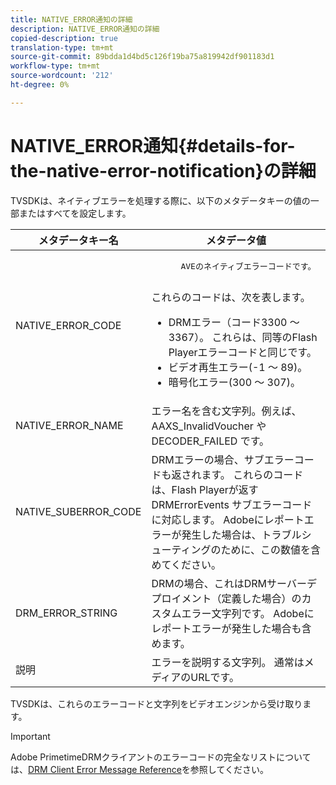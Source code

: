 ```yaml
---
title: NATIVE_ERROR通知の詳細
description: NATIVE_ERROR通知の詳細
copied-description: true
translation-type: tm+mt
source-git-commit: 89bdda1d4bd5c126f19ba75a819942df901183d1
workflow-type: tm+mt
source-wordcount: '212'
ht-degree: 0%

---
```



# NATIVE_ERROR通知{#details-for-the-native-error-notification}の詳細

TVSDKは、ネイティブエラーを処理する際に、以下のメタデータキーの値の一部またはすべてを設定します。

<table id="table_86A21619515B435DBB65DC4DFBB64B29"> 
 <thead> 
  <tr> 
   <th colname="col1" class="entry"> メタデータキー名 </th> 
   <th colname="col2" class="entry"> メタデータ値 </th> 
  </tr> 
 </thead>
 <tbody> 
  <tr> 
   <td colname="col1"> <span class="codeph"> NATIVE_ERROR_CODE  </span> </td> 
   <td colname="col2"> 
    <pre>
      AVEのネイティブエラーコードです。 
    </pre> これらのコードは、次を表します。 
    <ul id="ul_330C626DE27B45A09E8851CC24768A07"> 
     <li id="li_0845A9BBB55545BDB49BD4F4802C0E54">DRMエラー（コード3300 ～ 3367）。 これらは、同等のFlash Playerエラーコードと同じです。 </li> 
     <li id="li_98A571480C154CF0AE1DC101FF0834C4">ビデオ再生エラー(-1 ～ 89)。 </li> 
     <li id="li_D7C19955DEF94DA88B822C8C57D6D2F4">暗号化エラー(300 ～ 307)。 </li> 
    </ul> </td> 
  </tr> 
  <tr> 
   <td colname="col1"> <span class="codeph"> NATIVE_ERROR_NAME  </span> </td> 
   <td colname="col2"> エラー名を含む文字列。例えば、<span class="codeph"> AAXS_InvalidVoucher </span>や<span class="codeph"> DECODER_FAILED </span>です。 </td> 
  </tr> 
  <tr> 
   <td colname="col1"> <span class="codeph"> NATIVE_SUBERROR_CODE  </span> </td> 
   <td colname="col2"> DRMエラーの場合、サブエラーコードも返されます。 これらのコードは、Flash Playerが返す<span class="codeph"> DRMErrorEvents </span>サブエラーコードに対応します。 Adobeにレポートエラーが発生した場合は、トラブルシューティングのために、この数値を含めてください。 </td> 
  </tr> 
  <tr> 
   <td colname="col1"> <span class="codeph"> DRM_ERROR_STRING  </span> </td> 
   <td colname="col2"> DRMの場合、これはDRMサーバーデプロイメント（定義した場合）のカスタムエラー文字列です。 Adobeにレポートエラーが発生した場合も含めます。 </td> 
  </tr> 
  <tr> 
   <td colname="col1"> <span class="codeph"> 説明  </span> </td> 
   <td colname="col2"> エラーを説明する文字列。 通常はメディアのURLです。 </td> 
  </tr> 
 </tbody> 
</table>

TVSDKは、これらのエラーコードと文字列をビデオエンジンから受け取ります。

>[!IMPORTANT]
>
>Adobe PrimetimeDRMクライアントのエラーコードの完全なリストについては、[DRM Client Error Message Reference](https://helpx.adobe.com/content/dam/help/en/primetime/drm/drm_client_error_message_reference.pdf)を参照してください。